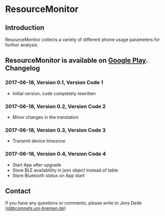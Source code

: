 ResourceMonitor
===============

Introduction
------------

ResourceMonitor collects a variety of different phone usage parameters for
further analysis.

ResourceMonitor is available on [Google Play](https://play.google.com/store/apps/details?id=de.uni_bremen.comnets.resourcemonitor).
Changelog
---------

### 2017-06-18, Version 0.1, Version Code 1

- Initial version, code completely rewritten

### 2017-06-18, Version 0.2, Version Code 2

- Minor changes in the translation

### 2017-06-18, Version 0.3, Version Code 3

- Transmit device timezone

### 2017-06-18, Version 0.4, Version Code 4

- Start App after upgrade
- Store BLE availablility in json object instead of table
- Store Bluetooth status on App start


Contact
-------

If you have any questions or comments, please write to
Jens Dede (jd@comnets.uni-bremen.de)
